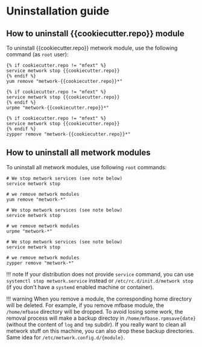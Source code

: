 # Uninstallation guide

## How to uninstall {{cookiecutter.repo}} module

To uninstall {{cookiecutter.repo}} metwork module, use the following command (as `root` user):

```console tab="CentOS/Fedora"
{% if cookiecutter.repo != "mfext" %}
service metwork stop {{cookiecutter.repo}}
{% endif %}
yum remove "metwork-{{cookiecutter.repo}}*"
```

```console tab="Mageia"
{% if cookiecutter.repo != "mfext" %}
service metwork stop {{cookiecutter.repo}}
{% endif %}
urpme "metwork-{{cookiecutter.repo}}*"
```

```console tab="SUSE"
{% if cookiecutter.repo != "mfext" %}
service metwork stop {{cookiecutter.repo}}
{% endif %}
zypper remove "metwork-{{cookiecutter.repo}}*"
```

## How to uninstall all metwork modules

To uninstall all metwork modules, use following `root` commands:

```console tab="CentOS/Fedora"
# We stop metwork services (see note below)
service metwork stop

# we remove metwork modules
yum remove "metwork-*"
```

```console tab="Mageia"
# We stop metwork services (see note below)
service metwork stop

# we remove metwork modules
urpme "metwork-*"
```

```console tab="SUSE"
# We stop metwork services (see note below)
service metwork stop

# we remove metwork modules
zypper remove "metwork-*"
```

!!! note
    If your distribution does not provide `service` command, you can use
    `systemctl stop metwork.service` instead or `/etc/rc.d/init.d/metwork stop`
    (if you don't have a `systemd` enabled machine or container).

!!! warning
    When you remove a module, the corresponding home directory will be deleted.
    For example, if you remove mfbase module, the `/home/mfbase` directory
    will be dropped. To avoid losing some work, the removal process will make a
    backup directoy in `/home/mfbase.rpmsave{date}` (without the content of
    `log` and `tmp` subdir). If you really want to clean all metwork stuff on
    this machine, you can also drop these backup directories. Same idea for
    `/etc/metwork.config.d/{module}`.
